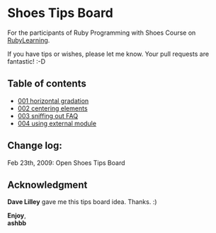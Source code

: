 Shoes Tips Board
================
For the participants of Ruby Programming with Shoes Course on [RubyLearning](http://rubylearning.org/).

If you have tips or wishes, please let me know. Your pull requests are fantastic! :-D


Table of contents
-----------------
- [001 horizontal gradation](http://github.com/ashbb/shoes_tips_board/tree/master/tips/001_horizontal_gradation.md)
- [002 centering elements](http://github.com/ashbb/shoes_tips_board/tree/master/tips/002_centering_elements.md)
- [003 sniffing out FAQ](http://github.com/ashbb/shoes_tips_board/tree/master/tips/003_sniffing_out_FAQ.md)
- [004 using external module](http://github.com/ashbb/shoes_tips_board/tree/master/tips/004_using_external_module.md)


Change log:
-----------
Feb 23th, 2009: Open Shoes Tips Board


Acknowledgment
--------------
__Dave Lilley__ gave me this tips board idea. Thanks. :)

__Enjoy__, <br>
__ashbb__